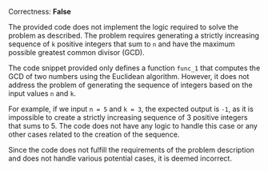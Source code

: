 Correctness: **False**

The provided code does not implement the logic required to solve the problem as described. The problem requires generating a strictly increasing sequence of `k` positive integers that sum to `n` and have the maximum possible greatest common divisor (GCD). 

The code snippet provided only defines a function `func_1` that computes the GCD of two numbers using the Euclidean algorithm. However, it does not address the problem of generating the sequence of integers based on the input values `n` and `k`. 

For example, if we input `n = 5` and `k = 3`, the expected output is `-1`, as it is impossible to create a strictly increasing sequence of 3 positive integers that sums to 5. The code does not have any logic to handle this case or any other cases related to the creation of the sequence.

Since the code does not fulfill the requirements of the problem description and does not handle various potential cases, it is deemed incorrect.